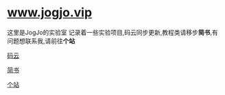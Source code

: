 # www.jogjo.vip
这里是JogJo的实验室
记录着一些实验项目,码云同步更新,教程类请移步**简书**,有问题想联系我,请前往**个站**

[码云](https://gitee.com/JogJo/lab)

[简书](https://www.jianshu.com/u/c209886dcc87)

[个站](http://www.jogjo.vip)
